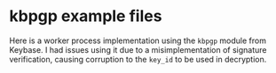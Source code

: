 # kbpgp example files

Here is a worker process implementation using the `kbpgp` module from Keybase. I had issues using it due to a misimplementation of signature verification, causing corruption to the `key_id` to be used in decryption.
